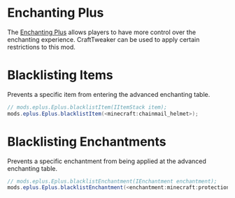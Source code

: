 # Enchanting Plus

The [Enchanting Plus](https://minecraft.curseforge.com/projects/enchanting-plus) allows players to have more control over the enchanting experience. CraftTweaker can be used to apply certain restrictions to this mod.

# Blacklisting Items

Prevents a specific item from entering the advanced enchanting table.

```java
// mods.eplus.Eplus.blacklistItem(IItemStack item);
mods.eplus.Eplus.blacklistItem(<minecraft:chainmail_helmet>);
```

# Blacklisting Enchantments

Prevents a specific enchantment from being applied at the advanced enchanting table.

```java
// mods.eplus.Eplus.blacklistEnchantment(IEnchantment enchantment);
mods.eplus.Eplus.blacklistEnchantment(<enchantment:minecraft:protection>);
```